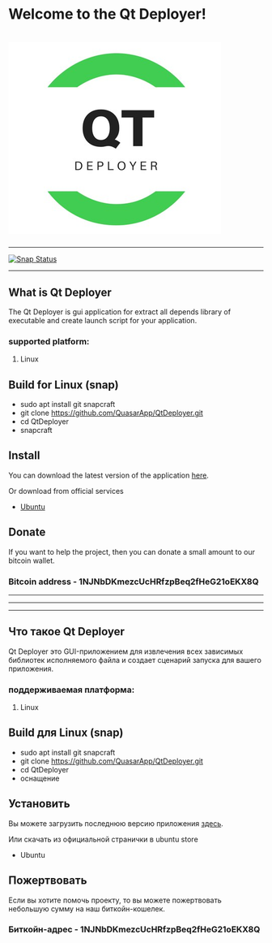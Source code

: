 # Welcome to the Qt Deployer!
# ![Hanoi Towers Logo](/source/res/icon.png)

***************************
[![Snap Status](https://build.snapcraft.io/badge/QuasarApp/QtDeployer.svg)](https://build.snapcraft.io/user/QuasarApp/QtDeployer)

***************************
## What is Qt Deployer
The Qt Deployer is gui application for extract all depends library of executable and create launch script for your application.

### supported platform: 
1. Linux

## Build for Linux (snap)

  -  sudo apt install git snapcraft 
  -  git clone https://github.com/QuasarApp/QtDeployer.git
  -  cd QtDeployer
  -  snapcraft


## Install 
You can download the latest version of the application [here](https://github.com/EndrII/Hanoi-Towers/releases).

Or download from official services
  * [Ubuntu](https://snapcraft.io/QtDeployer)


## Donate
If you want to help the project, then you can donate a small amount to our bitcoin wallet.

### Bitcoin address - 1NJNbDKmezcUcHRfzpBeq2fHeG21oEKX8Q

***************************
***************************
***************************

## Что такое Qt Deployer
Qt Deployer это GUI-приложением для извлечения всех зависимых библиотек исполняемого файла и создает сценарий запуска для вашего приложения.

### поддерживаемая платформа:
1. Linux

## Build для Linux (snap)

   - sudo apt install git snapcraft
   - git clone https://github.com/QuasarApp/QtDeployer.git
   - cd QtDeployer
   - оснащение


## Установить
Вы можете загрузить последнюю версию приложения [здесь](https://github.com/EndrII/Hanoi-Towers/releases).

Или скачать из официальной странички в ubuntu store 
   * Ubuntu


## Пожертвовать
Если вы хотите помочь проекту, то вы можете пожертвовать небольшую сумму на наш биткойн-кошелек.

### Биткойн-адрес - 1NJNbDKmezcUcHRfzpBeq2fHeG21oEKX8Q
